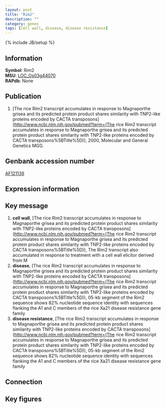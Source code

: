 ```yaml
---
layout: post
title: "Rim2"
description: ""
category: genes
tags: [cell wall, disease, disease resistance]
---
```

{% include JB/setup %}

## Information
__Symbol__: Rim2  
__MSU__: [LOC_Os03g44070](http://rice.plantbiology.msu.edu/cgi-bin/ORF_infopage.cgi?orf=LOC_Os03g44070)  
__RAPdb__: None  

## Publication
1. [The rice Rim2 transcript accumulates in response to Magnaporthe grisea and its predicted protein product shares similarity with TNP2-like proteins encoded by CACTA transposons](http://www.ncbi.nlm.nih.gov/pubmed?term=(The rice Rim2 transcript accumulates in response to Magnaporthe grisea and its predicted protein product shares similarity with TNP2-like proteins encoded by CACTA transposons%5BTitle%5D)), 2000, Molecular and General Genetics MGG.

## Genbank accession number
[AF121139](http://www.ncbi.nlm.nih.gov/nuccore/AF121139)

## Expression information

## Key message
1. __cell wall__, [The rice Rim2 transcript accumulates in response to Magnaporthe grisea and its predicted protein product shares similarity with TNP2-like proteins encoded by CACTA transposons](http://www.ncbi.nlm.nih.gov/pubmed?term=(The rice Rim2 transcript accumulates in response to Magnaporthe grisea and its predicted protein product shares similarity with TNP2-like proteins encoded by CACTA transposons%5BTitle%5D)),  The Rim2 transcript also accumulated in response to treatment with a cell wall elicitor derived from M
2. __disease__, [The rice Rim2 transcript accumulates in response to Magnaporthe grisea and its predicted protein product shares similarity with TNP2-like proteins encoded by CACTA transposons](http://www.ncbi.nlm.nih.gov/pubmed?term=(The rice Rim2 transcript accumulates in response to Magnaporthe grisea and its predicted protein product shares similarity with TNP2-like proteins encoded by CACTA transposons%5BTitle%5D)), 05-kb segment of the Rim2 sequence shows 82% nucleotide sequence identity with sequences flanking the A1 and C members of the rice Xa21 disease resistance gene family
3. __disease resistance__, [The rice Rim2 transcript accumulates in response to Magnaporthe grisea and its predicted protein product shares similarity with TNP2-like proteins encoded by CACTA transposons](http://www.ncbi.nlm.nih.gov/pubmed?term=(The rice Rim2 transcript accumulates in response to Magnaporthe grisea and its predicted protein product shares similarity with TNP2-like proteins encoded by CACTA transposons%5BTitle%5D)), 05-kb segment of the Rim2 sequence shows 82% nucleotide sequence identity with sequences flanking the A1 and C members of the rice Xa21 disease resistance gene family

## Connection

## Key figures


